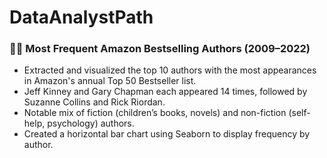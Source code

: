 # DataAnalystPath

### 🧑‍💼 Most Frequent Amazon Bestselling Authors (2009–2022)

- Extracted and visualized the top 10 authors with the most appearances in Amazon's annual Top 50 Bestseller list.
- Jeff Kinney and Gary Chapman each appeared 14 times, followed by Suzanne Collins and Rick Riordan.
- Notable mix of fiction (children’s books, novels) and non-fiction (self-help, psychology) authors.
- Created a horizontal bar chart using Seaborn to display frequency by author.
